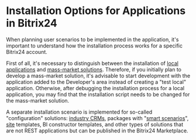 # Installation Options for Applications in Bitrix24

When planning user scenarios to be implemented in the application, it's important to understand how the installation process works for a specific Bitrix24 account.

First of all, it's necessary to distinguish between the installation of [local applications](./local-apps/index.md) and [mass-market solutions](./mass-market-apps/index.md). Therefore, if you initially plan to develop a mass-market solution, it's advisable to start development with the application added to the Developer's area instead of creating a "test local" application. Otherwise, after debugging the installation process for a local application, you may find that the installation script needs to be changed for the mass-market solution.

A separate installation scenario is implemented for so-called "configuration" solutions: [industry CRMs](./vertical-crm-installation.md), packages with "[smart scenarios](./smart-scripts-installation.md)", [site](./site-templates-installation.md) templates, BI constructor templates, and other types of solutions that are not REST applications but can be published in the Bitrix24 Marketplace.